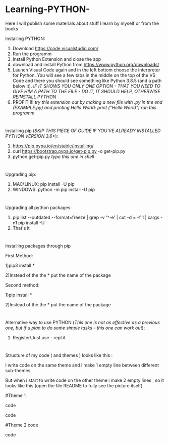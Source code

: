 # Learning-PYTHON-
Here I will publish some materials about stuff I learn by myself or from the books

Installing PYTHON:
1) Download https://code.visualstudio.com/ 
2) Run the programm 
3) Install Python Extension and close the app
4) download and install Python from https://www.python.org/downloads/
5) Launch Visual Code again and in the left bottom choose the interpreter for Python. You will see a few tabs in the middle on the top of the VS Code and there you should see something like Python 3.8.5 (and a path below it). *IF IT SHOWS YOU ONLY ONE OPTION - THAT YOU NEED TO GIVE HIM A PATH TO THE FILE - DO IT, IT SHOULD HELP, OTHERWISE REINSTALL PYTHON*
5) PROFIT !!!
*try this extension out by making a new file with .py in the end (EXAMPLE.py) and printing Hello World: print ("Hello World") run this programm*
#
Installing pip (*SKIP THIS PIECE OF GUIDE IF YOU'VE ALREADY INSTALLED PYTHON VERSION 3.6>*):
1) https://pip.pypa.io/en/stable/installing/
2) curl https://bootstrap.pypa.io/get-pip.py -o get-pip.py
3) python get-pip.py *type this one in shell*
#
Upgrading pip:
1) MAC\LINUX:   pip install -U pip
2) WINDOWS: python -m pip install -U pip
#
Upgrading all python packages:
1) pip list --outdated --format=freeze | grep -v '^\-e' | cut -d = -f 1  | xargs -n1 pip install -U
2) That's it
#
Installing packages through pip

First Method:

1)pip3 install * 

2)Instead of the the * put the name of the package

Second method:

1)pip install * 

2)Instead of the the * put the name of the package
#
Alternative way to use PYTHON (*This one is not as effective as a previous one, but if u plan to do some simple tasks - this one can work out*):
1) Register\Just use - repl.it
#


Structure of my code ( and themes ) looks like this :

I write code on the same theme and i make 1 empty line between different sub-themes

But when i start to write code on the other theme i make 2 empty lines , so it looks like this (open the file README to fully see the picture itself)

#Theme 1

code

code


#Theme 2
code

code
